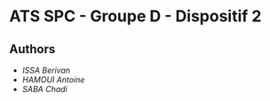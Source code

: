 # ATS SPC - Groupe D - Dispositif 2

## Authors

* *ISSA Berivan*
* *HAMOUI Antoine*
* *SABA Chadi*


